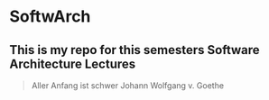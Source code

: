 # SoftwArch
## This is my repo for this semesters Software Architecture Lectures
>Aller Anfang ist schwer
Johann Wolfgang v. Goethe
